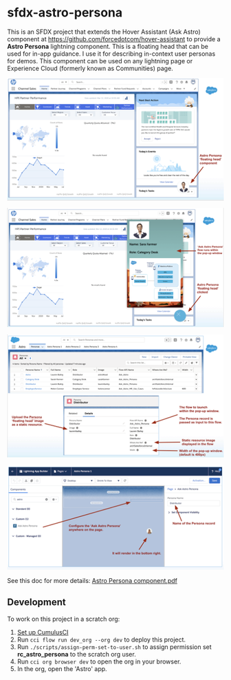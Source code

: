 # sfdx-astro-persona

This is an SFDX project that extends the Hover Assistant (Ask Astro) component at https://github.com/forcedotcom/hover-assistant to provide a **Astro Persona** lightning component. This is a floating head that can be used for in-app guidance. I use it for describing in-context user personas for demos. This component can be used on any lightning page or Experience Cloud (formerly known as Communities) page. 

![Slide 1](docs/images/slide1.png)

![Slide 2](docs/images/slide2.png)

![Slide 3](docs/images/slide3.png)

![Slide 4](docs/images/slide4.png)

See this doc for more details: [Astro Persona component.pdf](docs/Astro%20Persona%20component.pdf)

## Development

To work on this project in a scratch org:

1. [Set up CumulusCI](https://cumulusci.readthedocs.io/en/latest/tutorial.html)
2. Run `cci flow run dev_org --org dev` to deploy this project.
3. Run `./scripts/assign-perm-set-to-user.sh` to assign permission set **rc_astro_persona** to the scratch org user. 
4. Run `cci org browser dev` to open the org in your browser.
5. In the org, open the 'Astro' app.

